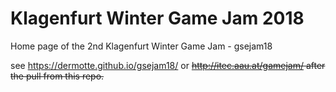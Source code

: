 # Klagenfurt Winter Game Jam 2018
Home page of the 2nd Klagenfurt Winter Game Jam - gsejam18

see https://dermotte.github.io/gsejam18/ or ~~http://itec.aau.at/gamejam/ after the pull from this repo.~~
